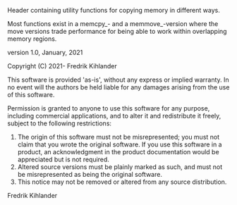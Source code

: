  Header containing utility functions for copying memory in different ways.

 Most functions exist in a memcpy_- and a memmove_-version where the move
 versions trade performance for being able to work within overlapping
 memory regions.

 version 1.0, January, 2021

 Copyright (C) 2021- Fredrik Kihlander

 This software is provided 'as-is', without any express or implied
 warranty.  In no event will the authors be held liable for any damages
 arising from the use of this software.

 Permission is granted to anyone to use this software for any purpose,
 including commercial applications, and to alter it and redistribute it
 freely, subject to the following restrictions:

 1. The origin of this software must not be misrepresented; you must not
 claim that you wrote the original software. If you use this software
 in a product, an acknowledgment in the product documentation would be
 appreciated but is not required.
 2. Altered source versions must be plainly marked as such, and must not be
 misrepresented as being the original software.
 3. This notice may not be removed or altered from any source distribution.

 Fredrik Kihlander